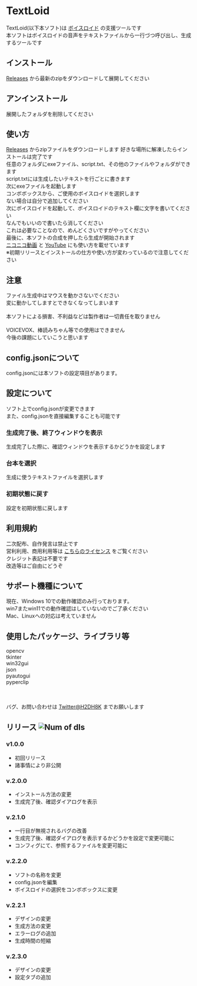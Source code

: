 # TextLoid 
TextLoid(以下本ソフト)は [ボイスロイド](https://www.ah-soft.com/voiceroid/) の支援ツールです
<br>本ソフトはボイスロイドの音声をテキストファイルから一行づつ呼び出し、生成するツールです

## インストール
[Releases](https://github.com/texture08/voiceroid_tool/releases) から最新のzipをダウンロードして展開してください

## アンインストール
展開したフォルダを削除してください

## 使い方
[Releases](https://github.com/texture08/voiceroid_tool/releases) からzipファイルをダウンロードします
好きな場所に解凍したらインストールは完了です
<br>任意のフォルダにexeファイル、script.txt、その他のファイルやフォルダができます
<br>script.txtには生成したいテキストを行ごとに書きます
<br>次にexeファイルを起動します
<br>コンボボックスから、ご使用のボイスロイドを選択します
<br>ない場合は自分で追加してください
<br>次にボイスロイドを起動して、ボイスロイドのテキスト欄に文字を書いてください
<br>なんでもいいので書いたら消してください
<br>これは必要なことなので、めんどくさいですがやってください
<br>最後に、本ソフトの合成を押したら生成が開始されます
<br>[ニコニコ動画](https://nico.ms/sm39961372) と [YouTube](https://youtu.be/wTHKdOxWHso) にも使い方を載せています
<br>※初期リリースとインストールの仕方や使い方が変わっているので注意してください

## 注意
ファイル生成中はマウスを動かさないでください
<br>変に動かしてしますとできなくなってしまいます
<br><br>本ソフトによる損害、不利益などは製作者は一切責任を取りません
<br><br>VOICEVOX、棒読みちゃん等での使用はできません
<br>今後の課題にしていこうと思います

## config.jsonについて
config.jsonには本ソフトの設定項目があります。

## 設定について
ソフト上でconfig.jsonが変更できます
<br>また、config.jsonを直接編集することも可能です
### 生成完了後、終了ウィンドウを表示
生成完了した際に、確認ウィンドウを表示するかどうかを設定します
### 台本を選択
生成に使うテキストファイルを選択します
### 初期状態に戻す
設定を初期状態に戻します

## 利用規約
二次配布、自作発言は禁止です
<br>営利利用、商用利用等は [こちらのライセンス](https://www.ah-soft.com/licensee/voice_individual.html) をご覧ください
<br>クレジット表記は不要です
<br>改造等はご自由にどうぞ

## サポート機種について
現在、Windows 10での動作確認のみ行っております。
<br>win7またwin11での動作確認はしていないのでご了承ください
<br>Mac、Linuxへの対応は考えていません

## 使用したパッケージ、ライブラリ等
opencv
<br>tkinter
<br>win32gui
<br>json
<br>pyautogui
<br>pyperclip

<br><br>バグ、お問い合わせは [Twitter@H2DH8K](https://twitter.com/H2DH8K) までお願いします

## リリース ![Num of dls](https://img.shields.io/github/downloads/texture08/TextLoid/total?color=%236643B2&style=flat-square)
### v1.0.0
- 初回リリース
- 諸事情により非公開
### v.2.0.0
- インストール方法の変更
- 生成完了後、確認ダイアログを表示
### v.2.1.0
- 一行目が無視されるバグの改善
- 生成完了後、確認ダイアログを表示するかどうかを設定で変更可能に
- コンフィグにて、参照するファイルを変更可能に

### v.2.2.0
- ソフトの名称を変更
- config.jsonを編集
- ボイスロイドの選択をコンボボックスに変更

### v.2.2.1
- デザインの変更
- 生成方法の変更
- エラーログの追加
- 生成時間の短縮

### v.2.3.0
- デザインの変更
- 設定タブの追加
